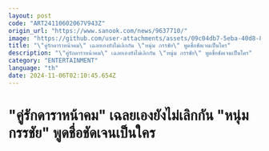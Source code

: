 ```yaml
---
layout: post
code: "ART24110602067V943Z"
origin_url: "https://www.sanook.com/news/9637710/"
image: "https://github.com/user-attachments/assets/09c04db7-5eba-40d8-826e-a003b053249c"
title: "\"คู่รักดาราหน้าคม\" เฉลยเองยังไม่เลิกกัน \"หนุ่ม กรรชัย\" พูดชื่อชัดเจนเป็นใคร"
description: "\"คู่รักดาราหน้าคม\" เฉลยเองยังไม่เลิกกัน \"หนุ่ม กรรชัย\" พูดชื่อชัดเจนเป็นใคร"
category: "ENTERTAINMENT"
language: "th"
date: 2024-11-06T02:10:45.654Z
---
```


# "คู่รักดาราหน้าคม" เฉลยเองยังไม่เลิกกัน "หนุ่ม กรรชัย" พูดชื่อชัดเจนเป็นใคร